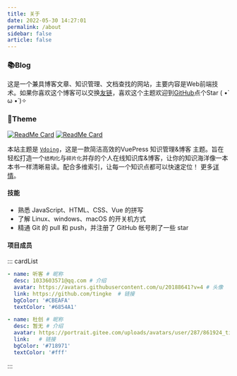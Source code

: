 ```yaml
---
title: 关于
date: 2022-05-30 14:27:01
permalink: /about
sidebar: false
article: false
---
```


### 📚Blog
这是一个兼具博客文章、知识管理、文档查找的网站，主要内容是Web前端技术。如果你喜欢这个博客可以交换[友链](/friends/)，喜欢这个主题欢迎到[GitHub](https://github.com/xugaoyi/vuepress-theme-vdoing)点个Star ( •̀ ω •́ )✧


### 🎨Theme

[<img src="https://github-readme-stats.vercel.app/api/pin/?username=xugaoyi&amp;repo=vuepress-theme-vdoing" alt="ReadMe Card" class="no-zoom">](https://github.com/xugaoyi/vuepress-theme-vdoing)
[<img src="https://github-readme-stats.vercel.app/api/pin/?username=xugaoyi&amp;repo=vuepress-theme-vdoing-doc" alt="ReadMe Card" class="no-zoom">](https://doc.xugaoyi.com/)

本站主题是 [`Vdoing`](https://github.com/xugaoyi/vuepress-theme-vdoing)，这是一款简洁高效的VuePress 知识管理&博客 主题。旨在轻松打造一个`结构化`与`碎片化`并存的个人在线知识库&博客，让你的知识海洋像一本本书一样清晰易读。配合多维索引，让每一个知识点都可以快速定位！ 更多[详情](https://github.com/xugaoyi/vuepress-theme-vdoing)。



#### 技能
* 熟悉 JavaScript、HTML、CSS、Vue 的拼写
* 了解 Linux、windows、macOS 的开关机方式
* 精通 Git 的 pull 和 push，并注册了 GitHub 帐号刷了一些 star

#### 项目成员

::: cardList
```yaml
- name: 听客 # 昵称
  desc: 1033603571@qq.com # 介绍
  avatar: https://avatars.githubusercontent.com/u/20188641?v=4 # 头像
  link: https://github.com/tingke  # 链接
  bgColor: '#CBEAFA'
  textColor: '#6854A1'

- name: 杜创 # 昵称
  desc: 暂无 # 介绍
  avatar: https://portrait.gitee.com/uploads/avatars/user/287/861924_tingke_1578934155.png!avatar200 # 头像
  link:   # 链接
  bgColor: '#718971'
  textColor: '#fff'
```
:::





<script>
  export default {
    data(){
      return {
        qqUrl: 'tencent://message/?uin=1033603571&Site=&Menu=yes'
      }
    },
    mounted(){
      const flag =  navigator.userAgent.match(/(phone|pad|pod|iPhone|iPod|ios|iPad|Android|Mobile|BlackBerry|IEMobile|MQQBrowser|JUC|Fennec|wOSBrowser|BrowserNG|WebOS|Symbian|Windows Phone)/i);
      if(flag){
        this.qqUrl = 'mqqwpa://im/chat?chat_type=wpa&uin=1033603571&version=1&src_type=web&web_src=oicqzone.com'
      }
    }
  }
</script>
